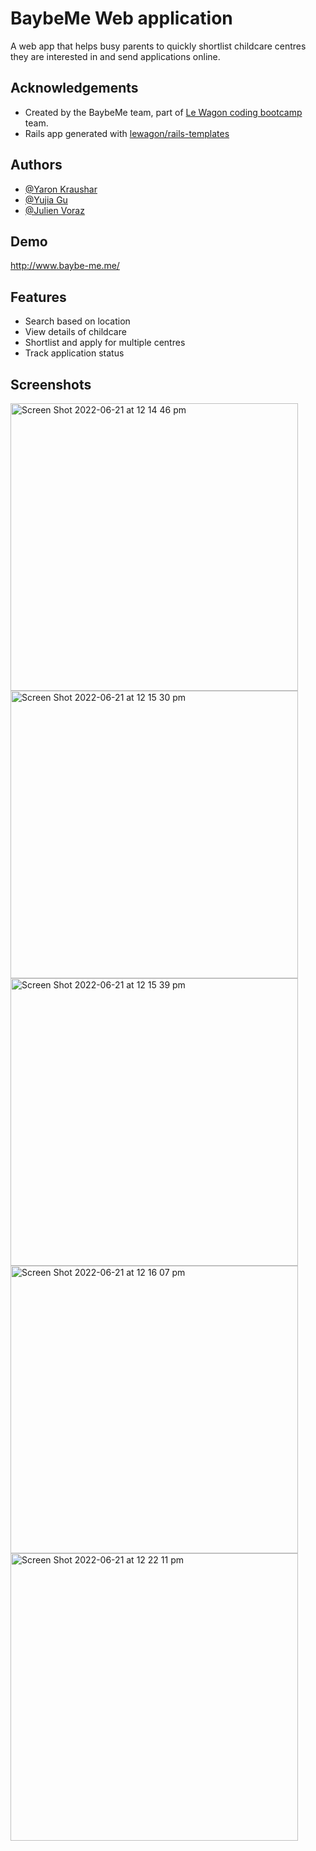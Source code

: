 
# BaybeMe Web application

A web app that helps busy parents to quickly shortlist childcare centres they are interested in and send applications online. 


## Acknowledgements

 - Created by the BaybeMe team, part of [Le Wagon coding bootcamp](https://www.lewagon.com/) team.
 - Rails app generated with [lewagon/rails-templates](https://github.com/lewagon/rails-templates)


## Authors

- [@Yaron Kraushar](https://github.com/Yaronkr)
- [@Yujia Gu](https://github.com/yujia10)
- [@Julien Voraz](https://github.com/Julien1212)


## Demo

http://www.baybe-me.me/

## Features

- Search based on location
- View details of childcare
- Shortlist and apply for multiple centres
- Track application status

## Screenshots
<img width="460" alt="Screen Shot 2022-06-21 at 12 14 46 pm" src="https://user-images.githubusercontent.com/96090501/174705913-6579a04a-080d-40e6-97df-04ae54ec93ab.png">
<img width="460" alt="Screen Shot 2022-06-21 at 12 15 30 pm" src="https://user-images.githubusercontent.com/96090501/174706050-09f15644-56c8-4f7c-b3cd-74c2c8f4b334.png">
<img width="460" alt="Screen Shot 2022-06-21 at 12 15 39 pm" src="https://user-images.githubusercontent.com/96090501/174706111-ee7f7b1c-2092-4915-83dd-f7516e11ea71.png">
<img width="460" alt="Screen Shot 2022-06-21 at 12 16 07 pm" src="https://user-images.githubusercontent.com/96090501/174706229-0d734888-9134-47ed-8f7b-358cb4e6a11f.png">
<img width="460" alt="Screen Shot 2022-06-21 at 12 22 11 pm" src="https://user-images.githubusercontent.com/96090501/174706257-f1ef86f0-1bda-48b1-8819-9be7035c7ca5.png">


